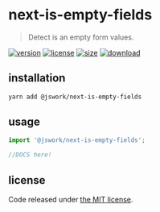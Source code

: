 # next-is-empty-fields
> Detect is an empty form values.

[![version][version-image]][version-url]
[![license][license-image]][license-url]
[![size][size-image]][size-url]
[![download][download-image]][download-url]

## installation
```bash
yarn add @jswork/next-is-empty-fields
```

## usage
```js
import '@jswork/next-is-empty-fields';

//DOCS here!
```

## license
Code released under [the MIT license](https://github.com/afeiship/next-is-empty-fields/blob/master/LICENSE.txt).

[version-image]: https://img.shields.io/npm/v/@jswork/next-is-empty-fields
[version-url]: https://npmjs.org/package/@jswork/next-is-empty-fields

[license-image]: https://img.shields.io/npm/l/@jswork/next-is-empty-fields
[license-url]: https://github.com/afeiship/next-is-empty-fields/blob/master/LICENSE.txt

[size-image]: https://img.shields.io/bundlephobia/minzip/@jswork/next-is-empty-fields
[size-url]: https://github.com/afeiship/next-is-empty-fields/blob/master/dist/next-is-empty-fields.min.js

[download-image]: https://img.shields.io/npm/dm/@jswork/next-is-empty-fields
[download-url]: https://www.npmjs.com/package/@jswork/next-is-empty-fields
